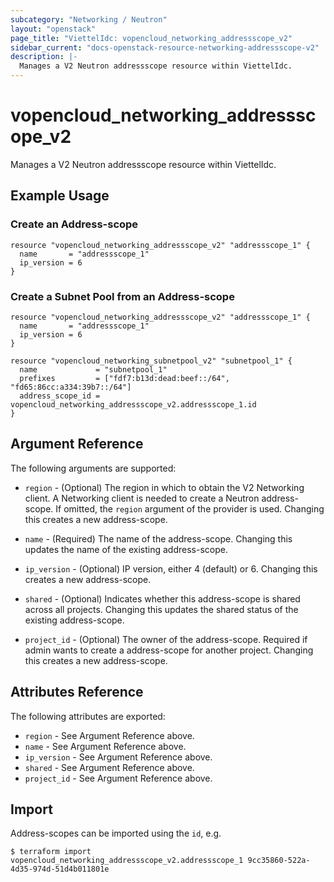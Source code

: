 ```yaml
---
subcategory: "Networking / Neutron"
layout: "openstack"
page_title: "ViettelIdc: vopencloud_networking_addressscope_v2"
sidebar_current: "docs-openstack-resource-networking-addressscope-v2"
description: |-
  Manages a V2 Neutron addressscope resource within ViettelIdc.
---
```


# vopencloud\_networking\_addressscope\_v2

Manages a V2 Neutron addressscope resource within ViettelIdc.

## Example Usage

### Create an Address-scope

```hcl
resource "vopencloud_networking_addressscope_v2" "addressscope_1" {
  name       = "addressscope_1"
  ip_version = 6
}
```

### Create a Subnet Pool from an Address-scope

```hcl
resource "vopencloud_networking_addressscope_v2" "addressscope_1" {
  name       = "addressscope_1"
  ip_version = 6
}

resource "vopencloud_networking_subnetpool_v2" "subnetpool_1" {
  name             = "subnetpool_1"
  prefixes         = ["fdf7:b13d:dead:beef::/64", "fd65:86cc:a334:39b7::/64"]
  address_scope_id = vopencloud_networking_addressscope_v2.addressscope_1.id
}
```

## Argument Reference

The following arguments are supported:

* `region` - (Optional) The region in which to obtain the V2 Networking client.
    A Networking client is needed to create a Neutron address-scope. If omitted,
    the `region` argument of the provider is used. Changing this creates a new
    address-scope.

* `name` - (Required) The name of the address-scope. Changing this updates the
    name of the existing address-scope.

* `ip_version` - (Optional) IP version, either 4 (default) or 6. Changing this
    creates a new address-scope.

* `shared` - (Optional) Indicates whether this address-scope is shared across
    all projects. Changing this updates the shared status of the existing
    address-scope.

* `project_id` - (Optional) The owner of the address-scope. Required if admin
    wants to create a address-scope for another project. Changing this creates a
    new address-scope.

## Attributes Reference

The following attributes are exported:

* `region` - See Argument Reference above.
* `name` - See Argument Reference above.
* `ip_version` - See Argument Reference above.
* `shared` - See Argument Reference above.
* `project_id` - See Argument Reference above.

## Import

Address-scopes can be imported using the `id`, e.g.

```
$ terraform import vopencloud_networking_addressscope_v2.addressscope_1 9cc35860-522a-4d35-974d-51d4b011801e
```
